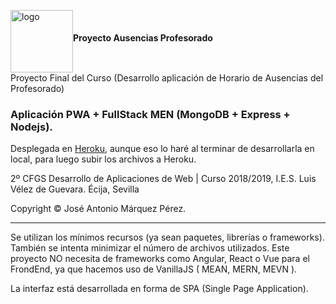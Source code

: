 <img align="middle" src="https://pbs.twimg.com/profile_images/3658661792/5c71b7b6ab15cbd10bb8f3fb0afd20fd_400x400.jpeg" alt="logo" width="100" height="100"/><b>Proyecto Ausencias Profesorado</b><br>
Proyecto Final del Curso (Desarrollo aplicación de Horario de Ausencias del Profesorado)
<h3>Aplicación PWA + FullStack MEN (MongoDB + Express + Nodejs).</h3>
<p>Desplegada en <a href="https://herokuapp.com/">Heroku</a>, aunque eso lo haré al terminar de desarrollarla en local, para luego subir los archivos a Heroku.</p>
<p>2º CFGS Desarrollo de Aplicaciones de Web | Curso 2018/2019, I.E.S. Luis Vélez de Guevara. Écija, Sevilla</p>

<p>Copyright &copy; José Antonio Márquez Pérez.</p>
<hr/>
<p>Se utilizan los mínimos recursos (ya sean paquetes, librerías o frameworks). También se intenta minimizar el número de archivos utilizados. Este proyecto NO necesita de frameworks como Angular, React o Vue para el FrondEnd, ya que hacemos uso de VanillaJS ( MEAN, MERN, MEVN ).</p>
<p>La interfaz está desarrollada en forma de SPA (Single Page Application).</p>
